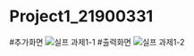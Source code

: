 # Project1_21900331
#추가화면
![실프 과제1-1](https://github.com/Parkhoham/Project1_21900331/assets/143920941/0ef4e3e0-4ad1-4fa8-b664-b170b19426e2)
#출력화면
![실프 과제1-2](https://github.com/Parkhoham/Project1_21900331/assets/143920941/1730f3f4-d24b-4034-8e56-ff6f998c0114)
